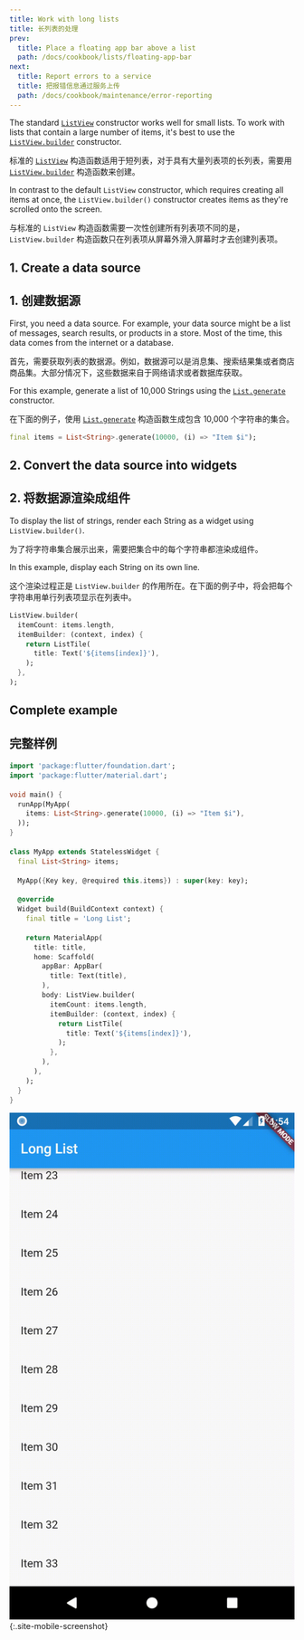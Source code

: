 ```yaml
---
title: Work with long lists
title: 长列表的处理
prev:
  title: Place a floating app bar above a list
  path: /docs/cookbook/lists/floating-app-bar
next:
  title: Report errors to a service
  title: 把报错信息通过服务上传
  path: /docs/cookbook/maintenance/error-reporting
---
```


The standard [`ListView`]({{site.api}}/flutter/widgets/ListView-class.html)
constructor works well for small lists. To work with lists that contain
a large number of items, it's best to use the
[`ListView.builder`]({{site.api}}/flutter/widgets/ListView/ListView.builder.html)
constructor.

标准的 [`ListView`]({{site.api}}/flutter/widgets/ListView-class.html) 构造函数适用于短列表，对于具有大量列表项的长列表，需要用 [`ListView.builder`]({{site.api}}/flutter/widgets/ListView/ListView.builder.html) 构造函数来创建。

In contrast to the default `ListView` constructor, which requires
creating all items at once, the `ListView.builder()` constructor
creates items as they're scrolled onto the screen.

与标准的 `ListView` 构造函数需要一次性创建所有列表项不同的是，`ListView.builder` 构造函数只在列表项从屏幕外滑入屏幕时才去创建列表项。

## 1. Create a data source

## 1. 创建数据源

First, you need a data source. For example, your data source
might be a list of messages, search results, or products in a store.
Most of the time, this data comes from the internet or a database.

首先，需要获取列表的数据源。例如，数据源可以是消息集、搜索结果集或者商店商品集。大部分情况下，这些数据来自于网络请求或者数据库获取。

For this example, generate a list of 10,000 Strings using the
[`List.generate`]({{site.api}}/flutter/dart-core/List/List.generate.html)
constructor.

在下面的例子，使用 [`List.generate`]({{site.api}}/flutter/dart-core/List/List.generate.html) 构造函数生成包含 10,000 个字符串的集合。

<!-- skip -->
```dart
final items = List<String>.generate(10000, (i) => "Item $i");
```

## 2. Convert the data source into widgets

## 2. 将数据源渲染成组件

To display the list of strings, render each String as a widget
using `ListView.builder()`.

为了将字符串集合展示出来，需要把集合中的每个字符串都渲染成组件。

In this example, display each String on its own line.

这个渲染过程正是 `ListView.builder` 的作用所在。在下面的例子中，将会把每个字符串用单行列表项显示在列表中。

<!-- skip -->
```dart
ListView.builder(
  itemCount: items.length,
  itemBuilder: (context, index) {
    return ListTile(
      title: Text('${items[index]}'),
    );
  },
);
```

## Complete example

## 完整样例

```dart
import 'package:flutter/foundation.dart';
import 'package:flutter/material.dart';

void main() {
  runApp(MyApp(
    items: List<String>.generate(10000, (i) => "Item $i"),
  ));
}

class MyApp extends StatelessWidget {
  final List<String> items;

  MyApp({Key key, @required this.items}) : super(key: key);

  @override
  Widget build(BuildContext context) {
    final title = 'Long List';

    return MaterialApp(
      title: title,
      home: Scaffold(
        appBar: AppBar(
          title: Text(title),
        ),
        body: ListView.builder(
          itemCount: items.length,
          itemBuilder: (context, index) {
            return ListTile(
              title: Text('${items[index]}'),
            );
          },
        ),
      ),
    );
  }
}
```

![Long Lists Demo](/images/cookbook/long-lists.gif){:.site-mobile-screenshot}
